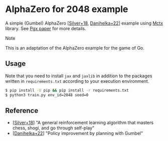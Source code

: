 # AlphaZero for 2048 example

A simple (Gumbel) AlphaZero [[Silver+18](https://www.science.org/doi/10.1126/science.aar6404), [Danihelka+22](https://openreview.net/forum?id=bERaNdoegnO)] example using [Mctx](https://github.com/deepmind/mctx) library. See [Pgx paper](https://openreview.net/forum?id=UvX8QfhfUx) for more details.

> [!NOTE]
> This is an adaptation of the AlphaZero example for the game of Go.

## Usage

Note that you need to install `jax` and `jaxlib` in addition to the packages written in `requirements.txt` according to your execution environment.

```sh
$ pip install -U pip && pip install -r requirements.txt
$ python3 train.py env_id=2048 seed=0
```

## Reference

- [[Silver+18](https://www.science.org/doi/10.1126/science.aar6404)] "A general reinforcement learning algorithm that masters
chess, shogi, and go through self-play"
- [[Danihelka+22](https://openreview.net/forum?id=bERaNdoegnO)] "Policy improvement by planning with Gumbel"

